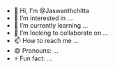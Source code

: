- 👋 Hi, I’m @Jaswanthchitta
- 👀 I’m interested in ...
- 🌱 I’m currently learning ...
- 💞️ I’m looking to collaborate on ...
- 📫 How to reach me ...
- 😄 Pronouns: ...
- ⚡ Fun fact: ...

<!---
Jaswanthchitta/Jaswanthchitta is a ✨ special ✨ repository because its `README.md` (this file) appears on your GitHub profile.
You can click the Preview link to take a look at your changes.
--->

